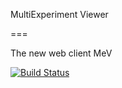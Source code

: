 MultiExperiment Viewer

===

The new web client MeV
 
[![Build Status](https://travis-ci.org/dfci-cccb/mev.svg?branch=master)](https://travis-ci.org/dfci-cccb/mev)

